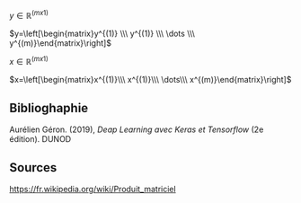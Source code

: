 

$y \in \mathbb{R}^{(mx1)}$

$y=\left[\begin{matrix}y^{(1)} \\\ y^{(1)} \\\ \dots \\\ y^{(m)}\end{matrix}\right]$

$x \in \mathbb{R}^{(mx1)}$

$x=\left[\begin{matrix}x^{(1)}\\\ x^{(1)}\\\ \dots\\\ x^{(m)}\end{matrix}\right]$


## Biblioghaphie
Aurélien Géron. (2019), *Deap Learning avec Keras et Tensorflow* (2e édition). DUNOD

## Sources

https://fr.wikipedia.org/wiki/Produit_matriciel
